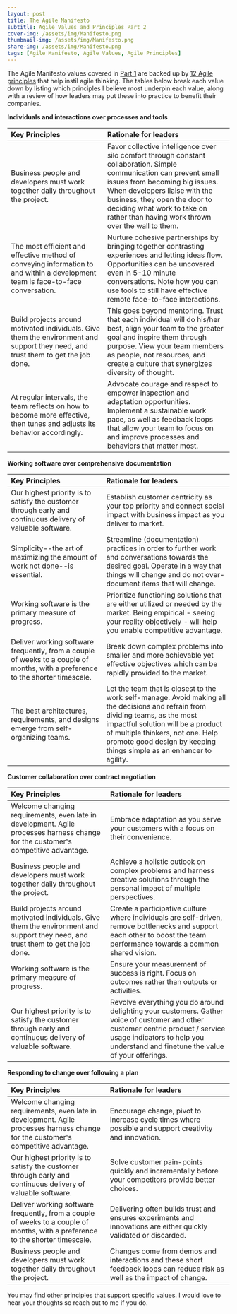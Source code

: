 ```yaml
---
layout: post
title: The Agile Manifesto
subtitle: Agile Values and Principles Part 2 
cover-img: /assets/img/Manifesto.png
thumbnail-img: /assets/img/Manifesto.png
share-img: /assets/img/Manifesto.png
tags: [Agile Manifesto, Agile Values, Agile Principles]
---
```


The Agile Manifesto values covered in [Part 1](https://markhanoteau.github.io/2021-05-30-Agile-Values/) are backed up by [12 Agile principles](http://agilemanifesto.org/principles.html) that help instil agile thinking. The tables below break each value down by listing which principles I believe most underpin each value, along with a review of how leaders may put these into practice to benefit their companies.

**Individuals and interactions over processes and tools** 

| Key Principles | Rationale for leaders |
|:------|:------|
| Business people and developers must work together daily throughout the project.<img width=900/>| Favor collective intelligence over silo comfort through constant collaboration. Simple communication can prevent small issues from becoming big issues. When developers liaise with the business, they open the door to deciding what work to take on rather than having work thrown over the wall to them.|
| The most efficient and effective method of conveying information to and within a development team is face-to-face conversation.| Nurture cohesive partnerships by bringing together contrasting experiences and letting ideas flow. Opportunities can be uncovered even in 5-10 minute conversations. Note how you can use tools to still have effective remote face-to-face interactions.|
| Build projects around motivated individuals. Give them the environment and support they need, and trust them to get the job done.| This goes beyond mentoring. Trust that each individual will do his/her best, align your team to the greater goal and inspire them through purpose. View your team members as people, not resources, and create a culture that synergizes diversity of thought.|
| At regular intervals, the team reflects on how to become more effective, then tunes and adjusts its behavior accordingly.| Advocate courage and respect to empower inspection and adaptation opportunities. Implement a sustainable work pace, as well as feedback loops that allow your team to focus on and improve processes and behaviors that matter most.|  

**Working software over comprehensive documentation** 

| Key Principles | Rationale for leaders |
|:------|:------|
| Our highest priority is to satisfy the customer through early and continuous delivery of valuable software.<img width=573/>| Establish customer centricity as your top priority and connect social impact with business impact as you deliver to market.|
| Simplicity--the art of maximizing the amount of work not done--is essential.| Streamline (documentation) practices in order to further work and conversations towards the desired goal. Operate in a way that things will change and do not over-document items that will change.|
| Working software is the primary measure of progress.| Prioritize functioning solutions that are either utilized or needed by the market. Being empirical - seeing your reality objectively - will help you enable competitive advantage.|
| Deliver working software frequently, from a couple of weeks to a couple of months, with a preference to the shorter timescale.| Break down complex problems into smaller and more achievable yet effective objectives which can be rapidly provided to the market.|
| The best architectures, requirements, and designs emerge from self-organizing teams.| Let the team that is closest to the work self-manage. Avoid making all the decisions and refrain from dividing teams, as the most impactful solution will be a product of multiple thinkers, not one. Help promote good design by keeping things simple as an enhancer to agility.|

**Customer collaboration over contract negotiation** 

| Key Principles | Rationale for leaders |
|:------|:------|
| Welcome changing requirements, even late in development. Agile processes harness change for the customer's competitive advantage.<img width=80/>|Embrace adaptation as you serve your customers with a focus on their convenience.|
| Business people and developers must work together daily throughout the project.| Achieve a holistic outlook on complex problems and harness creative solutions through the personal impact of multiple perspectives.|
| Build projects around motivated individuals. Give them the environment and support they need, and trust them to get the job done.| Create a participative culture where individuals are self-driven, remove bottlenecks and support each other to boost the team performance towards a common shared vision.|
| Working software is the primary measure of progress.| Ensure your measurement of success is right. Focus on outcomes rather than outputs or activities.|
| Our highest priority is to satisfy the customer through early and continuous delivery of valuable software.  | Revolve everything you do around delighting your customers. Gather voice of customer and other customer centric product / service usage indicators to help you understand and finetune the value of your offerings.|

**Responding to change over following a plan** 

| Key Principles | Rationale for leaders |
|:------|:------|
| Welcome changing requirements, even late in development. Agile processes harness change for the customer's competitive advantage.| Encourage change, pivot to increase cycle times where possible and support creativity and innovation.|
| Our highest priority is to satisfy the customer through early and continuous delivery of valuable software.| Solve customer pain-points quickly and incrementally before your competitors provide better choices.|
| Deliver working software frequently, from a couple of weeks to a couple of months, with a preference to the shorter timescale.| Delivering often builds trust and ensures experiments and innovations are either quickly validated or discarded.|
| Business people and developers must work together daily throughout the project.| Changes come from demos and interactions and these short feedback loops can reduce risk as well as the impact of change.<img width=574/>|

You may find other principles that support specific values. I would love to hear your thoughts so reach out to me if you do.
